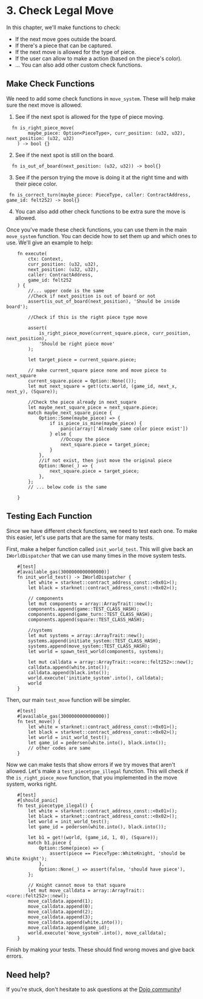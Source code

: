 # 3. Check Legal Move

In this chapter, we'll make functions to check:

- If the next move goes outside the board.
- If there's a piece that can be captured.
- If the next move is allowed for the type of piece.
- If the user can allow to make a action (based on the piece's color).
- ... You can also add other custom check functions.

## Make Check Functions

We need to add some check functions in `move_system`. These will help make sure the next move is allowed.

1. See if the next spot is allowed for the type of piece moving.

```rust,ignore
  fn is_right_piece_move(
        maybe_piece: Option<PieceType>, curr_position: (u32, u32), next_position: (u32, u32)
    ) -> bool {}
```

2. See if the next spot is still on the board.

```rust,ignore
  fn is_out_of_board(next_position: (u32, u32)) -> bool{}
```

3. See if the person trying the move is doing it at the right time and with their piece color.

```rust,ignore
 fn is_correct_turn(maybe_piece: PieceType, caller: ContractAddress, game_id: felt252) -> bool{}
```

4. You can also add other check functions to be extra sure the move is allowed.

Once you've made these check functions, you can use them in the main `move_system` function. You can decide how to set them up and which ones to use. We'll give an example to help:

```rust,ignore
    fn execute(
        ctx: Context,
        curr_position: (u32, u32),
        next_position: (u32, u32),
        caller: ContractAddress,
        game_id: felt252
    ) {
        //... upper code is the same
        //Check if next_position is out of board or not
        assert(is_out_of_board(next_position), 'Should be inside board');

        //Check if this is the right piece type move

        assert(
            is_right_piece_move(current_square.piece, curr_position, next_position),
            'Should be right piece move'
        );

        let target_piece = current_square.piece;

        // make current_square piece none and move piece to next_square
        current_square.piece = Option::None(());
        let mut next_square = get!(ctx.world, (game_id, next_x, next_y), (Square));

        //Check the piece already in next_suqare
        let maybe_next_square_piece = next_square.piece;
        match maybe_next_square_piece {
            Option::Some(maybe_piece) => {
                if is_piece_is_mine(maybe_piece) {
                    panic(array!['Already same color piece exist'])
                } else {
                    //Occupy the piece
                    next_square.piece = target_piece;
                }
            },
            //if not exist, then just move the original piece
            Option::None(_) => {
                next_square.piece = target_piece;
            },
        };
        // ... below code is the same

    }
```

## Testing Each Function

Since we have different check functions, we need to test each one. To make this easier, let's use parts that are the same for many tests.

First, make a helper function called `init_world_test`. This will give back an `IWorldDispatcher` that we can use many times in the move system tests.

```rust,ignore
    #[test]
    #[available_gas(3000000000000000)]
    fn init_world_test() -> IWorldDispatcher {
        let white = starknet::contract_address_const::<0x01>();
        let black = starknet::contract_address_const::<0x02>();

        // components
        let mut components = array::ArrayTrait::new();
        components.append(game::TEST_CLASS_HASH);
        components.append(game_turn::TEST_CLASS_HASH);
        components.append(square::TEST_CLASS_HASH);

        //systems
        let mut systems = array::ArrayTrait::new();
        systems.append(initiate_system::TEST_CLASS_HASH);
        systems.append(move_system::TEST_CLASS_HASH);
        let world = spawn_test_world(components, systems);

        let mut calldata = array::ArrayTrait::<core::felt252>::new();
        calldata.append(white.into());
        calldata.append(black.into());
        world.execute('initiate_system'.into(), calldata);
        world
    }
```

Then, our main `test_move` function will be simpler.

```rust,ignore
    #[test]
    #[available_gas(3000000000000000)]
    fn test_move() {
        let white = starknet::contract_address_const::<0x01>();
        let black = starknet::contract_address_const::<0x02>();
        let world = init_world_test();
        let game_id = pedersen(white.into(), black.into());
        // other codes are same
    }
```

Now we can make tests that show errors if we try moves that aren't allowed. Let's make a `test_piecetype_illegal` function. This will check if the `is_right_piece_move` function, that you implemented in the move system, works right.

```rust,ignore
    #[test]
    #[should_panic]
    fn test_piecetype_ilegal() {
        let white = starknet::contract_address_const::<0x01>();
        let black = starknet::contract_address_const::<0x02>();
        let world = init_world_test();
        let game_id = pedersen(white.into(), black.into());

        let b1 = get!(world, (game_id, 1, 0), (Square));
        match b1.piece {
            Option::Some(piece) => {
                assert(piece == PieceType::WhiteKnight, 'should be White Knight');
            },
            Option::None(_) => assert(false, 'should have piece'),
        };

        // Knight cannot move to that square
        let mut move_calldata = array::ArrayTrait::<core::felt252>::new();
        move_calldata.append(1);
        move_calldata.append(0);
        move_calldata.append(2);
        move_calldata.append(3);
        move_calldata.append(white.into());
        move_calldata.append(game_id);
        world.execute('move_system'.into(), move_calldata);
    }
```

Finish by making your tests. These should find wrong moves and give back errors.

## Need help?

If you're stuck, don't hesitate to ask questions at the [Dojo community](https://discord.gg/akd2yfuRS3)!

